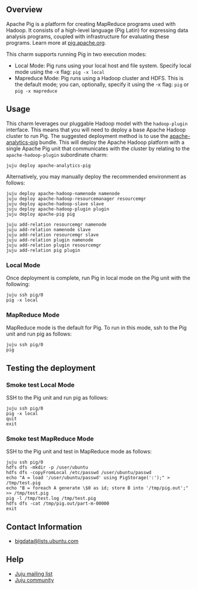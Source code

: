 ## Overview

Apache Pig is a platform for creating MapReduce programs used with Hadoop.
It consists of a high-level language (Pig Latin) for expressing data analysis
programs, coupled with infrastructure for evaluating these programs. Learn more
at [pig.apache.org](http://pig.apache.org).

This charm supports running Pig in two execution modes:

 * Local Mode: Pig runs using your local host and file system. Specify local
   mode using the -x flag: `pig -x local`
 * Mapreduce Mode: Pig runs using a Hadoop cluster and HDFS. This is the default
   mode; you can, optionally, specify it using the -x flag:
   `pig` or `pig -x mapreduce`


## Usage

This charm leverages our pluggable Hadoop model with the `hadoop-plugin`
interface. This means that you will need to deploy a base Apache Hadoop cluster
to run Pig. The suggested deployment method is to use the
[apache-analytics-pig](https://jujucharms.com/apache-analytics-pig/)
bundle. This will deploy the Apache Hadoop platform with a single Apache Pig
unit that communicates with the cluster by relating to the
`apache-hadoop-plugin` subordinate charm:

    juju deploy apache-analytics-pig

Alternatively, you may manually deploy the recommended environment as follows:

    juju deploy apache-hadoop-namenode namenode
    juju deploy apache-hadoop-resourcemanager resourcemgr
    juju deploy apache-hadoop-slave slave
    juju deploy apache-hadoop-plugin plugin
    juju deploy apache-pig pig

    juju add-relation resourcemgr namenode
    juju add-relation namenode slave
    juju add-relation resourcemgr slave
    juju add-relation plugin namenode
    juju add-relation plugin resourcemgr
    juju add-relation pig plugin

### Local Mode

Once deployment is complete, run Pig in local mode on the Pig unit with the
following:

    juju ssh pig/0
    pig -x local

### MapReduce Mode

MapReduce mode is the default for Pig. To run in this mode, ssh to the Pig unit
and run pig as follows:

    juju ssh pig/0
    pig


## Testing the deployment

### Smoke test Local Mode

SSH to the Pig unit and run pig as follows:

    juju ssh pig/0
    pig -x local
    quit
    exit

### Smoke test MapReduce Mode

SSH to the Pig unit and test in MapReduce mode as follows:

    juju ssh pig/0
    hdfs dfs -mkdir -p /user/ubuntu
    hdfs dfs -copyFromLocal /etc/passwd /user/ubuntu/passwd
    echo "A = load '/user/ubuntu/passwd' using PigStorage(':');" > /tmp/test.pig
    echo "B = foreach A generate \$0 as id; store B into '/tmp/pig.out';" >> /tmp/test.pig
    pig -l /tmp/test.log /tmp/test.pig
    hdfs dfs -cat /tmp/pig.out/part-m-00000
    exit


## Contact Information

- <bigdata@lists.ubuntu.com>


## Help

- [Juju mailing list](https://lists.ubuntu.com/mailman/listinfo/juju)
- [Juju community](https://jujucharms.com/community)
